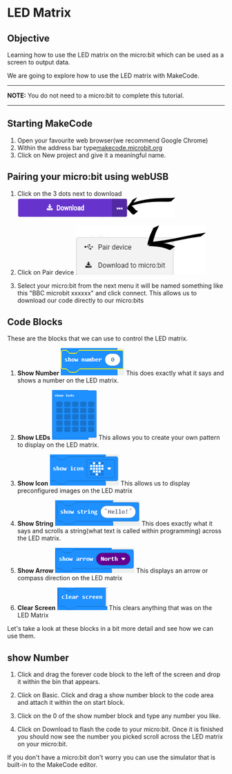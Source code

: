 # LED Matrix

## Objective

Learning how to use the LED matrix on the micro:bit which can be used as a screen to output data.

We are going to explore how to use the LED matrix with MakeCode.

 ---
 **NOTE:** You do not need to a micro:bit to complete this tutorial.

---

## Starting MakeCode

1. Open your favourite web browser(we recommend Google Chrome)
2. Within the address bar type[makecode.microbit.org](makecode.microbit.org)
3. Click on New project and give it a meaningful name.

## Pairing your micro:bit using webUSB

1. Click on the 3 dots next to download ![Download](Images/Download.png)

2. Click on Pair device ![Pair Device](Images/PairDevice.png)

3. Select your micro:bit from the next menu it will be named something like this "BBC microbit xxxxxx" and click connect.  This allows us to download our code directly to our micro:bits

## Code Blocks

These are the blocks that we can use to control the LED matrix.

1. **Show Number**
![Show Number](Images/ShowNumber.png) This does exactly what it says and shows a number on the LED matrix.

2. **Show LEDs**
![Show LEDs](Images/ShowLeds.png) This allows you to create your own pattern to display on the LED matrix.

3. **Show Icon**
![Show Icon](Images/ShowIcon.png) This allows us to display preconfigured images on the LED matrix

4. **Show String**
![Show String](Images/showString.png) This does exactly what it says and scrolls a string(what text is called within programming) across the LED matrix.

5. **Show Arrow**
![Show Arrow](Images/ShowArrow.png) This displays an arrow or compass direction on the LED matrix

6. **Clear Screen**
![Clear Screen](Images/ClearScreen.png) This clears anything that was on the LED Matrix

Let's take a look at these blocks in a bit more detail and see how we can use them.

## show Number

1. Click and drag the forever code block to the left of the screen and drop it within the bin that appears.

2. Click on Basic. Click and drag a show number block to the code area and attach it within the on start block.

3. Click on the 0 of the show number block and type any number you like.

4. Click on Download to flash the code to your micro:bit. Once it is finished you should now see the number you picked scroll across the LED matrix on your micro:bit.

If you don't have a micro:bit don't worry you can use the simulator that is built-in to the MakeCode editor.
